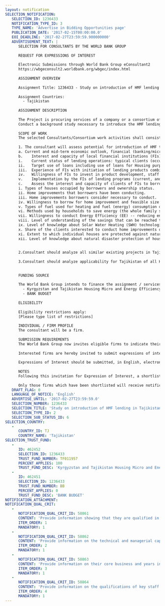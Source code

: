 ```yaml
---
layout: notification
SELECTION_NOTIFICATION: 
   SELECTION_ID: 1236433
   NOTIFICATION_TYPE_ID: 3
   TYPE_NAME: 'Advertise in Bidding Opportunities page'
   PUBLICATION_DATE: '2017-02-15T00:00:00.0'
   EOI_DEADLINE: '2017-02-27T23:59:59.900000000'
   ADVERTISEMENT_TEXT: |
      SELECTION FOR CONSULTANTS BY THE WORLD BANK GROUP
      
      REQUEST FOR EXPRESSIONS OF INTEREST
      
      Electronic Submissions through World Bank Group eConsultant2
      https://wbgeconsult2.worldbank.org/wbgec/index.html
      
      ASSIGNMENT OVERVIEW
      
      Assignment Title: 1236433 - Study on introduction of HMF lending in Tajikistan
      
      Assignment Countries:
        - Tajikistan
      
      ASSIGNMENT DESCRIPTION
      
      The Project is procuring services of a company or a consortium of companies (Consultant further in the text) to perform the following task:
      Conduct a background study necessary to introduce the HMF lending product in Tajikistan based on the experience in Kyrgyzstan. It is expected that the HMF product in Tajikistan will provide support for the set of home improvements and extensions mostly demanded by local people and in addition to that will promote home improvements that: (a) improve Energy Efficiency of houses, (b) improve disaster resilience of houses.
      
      SCOPE OF WORK
      The selected Consultants/Consortium work activities shall consist of the following tasks as outlined below: 
      
      1. The consultant will assess potential for introduction of HMF to Tajikistan.  For that purpose the Consultant will analyze the following:
      a. Current and mid-term economic outlook, financial (banking/microfinance) market in the country given the financial crisis and sharp reduction of inflow of remittances (Dynamics of the sizes of portfolios, NPL level, changes in interest rates, loans terms, collateral requirements, etc.).  
      b.	Interest and capacity of local financial institutions (FIs) to launch HMF lending operations. The analysis should be conducted through the desk study, and interviews with the regulator and at least 10 FIs potentially interested in introduction of HMF lending product.  The list of the FIs is to be approved by the WB Group.  Specifically the following is to be analyzed:
      i.	Current status of lending operations: typical clients (occupation, sources, type and formality of income, family status, living conditions, etc.), menu of products, key parameters of lending (for the company and under major products) during the last 24 months including but not limited to: monthly volume and number of new loans issued, portfolio size, NPL level, real and nominal interest rate, and terms of loans. 
      ii.	Target use of loans including use of loans for Housing purposes.  Practical experience of credit officers with loans used for home improvement purposes even if the official purpose of the loan was different (types of home improvements financed, size/terms of the loans, NPLs, etc.). Demand from the clients for housing loans. 
      iii.	Experience of FIs with initiation of lending products combined with non-financial services, that require special training of staff and promotion 
      iv.	Willingness of FIs to invest in product development, staff training, product promotion, integration of software and other activities necessary to introduce the HMF product to the market. 
      v.	Implementation by the FIs of lending programs (current, and expected) that stimulate borrowers through grants, free TA or reduced interest rate.  Purposes of the program, conditions of the loans, volume of operations, results. 
      c.	Assess the interest and capacity of clients of FIs to borrow for home improvement purposes. The assessment is going to be conducted through distributing questionnaires to the current clients of FIs (preferably while they visit the FIs offices for enquires or for making payments). The questionnaire form is to be approved by the WB group.  The survey should cover all regions of the country with the specific emphasis on the GBAO.  At least 300 clients of FIs are to be interviewed. The following topics are to be covered by the survey:
      i. Types of houses occupied by borrowers and ownership status.
      ii. Home improvements that borrowers have been conducting. 
      iii. Home improvements borrowers consider necessary to conduct. 
      iv. Willingness to borrow for home improvement and feasible size / term of the loan under the current interest rates of the FI (acceptable size of monthly home improvement loan repayment for the borrower).  
      v. Types of fuel used for heating and fuel (energy) consumption during the winter months. 
      vi. Methods used by households to save energy (the whole family stays in one room through the winter, the windows are covered with plastic, heating the room only in the evening when all family members come from school/work, etc.).
      vii. Willingness to conduct Energy Efficiency (EE) -- reducing energy consumption -- home improvements. 
      viii. Level of understanding of the savings that can be reached through EE home improvements. 
      ix. Level of knowledge about Solar Water Heating (SWH) technologies and understanding of savings and independence from energy supply that can be reached through the use of SWHs.  
      x. Share of the clients interested to conduct home improvements on do-it-yourself basis under condition that training and advice are provided. 
      xi. Extent to which individual houses are protected against natural disasters such as earthquakes, mud slides, floods, etc including both traditional forms (for example sinj (synchevie) houses for seismic protection), and required by the current building code (for example vertical and horizontal reinforced concrete beams for seismic protection, etc. 
      xii. Level of knowledge about natural disaster protection of houses that can be implemented by low and middle-income individual households in Tajikistan (earthquake protection, slide protection, etc.) and willingness to implement these measures.   
      
      
      2.Consultant should analyze all similar existing projects in Tajikistan funded by various donors (KfW, ADB Oxus, GIZ) and outline their goals, forms of cooperation with FIs (provision of TA, liquidity, grants, etc), FIs involved, to identify potential overlap with HMF lending product.  
      
      3.Consultant should analyze applicability for Tajikistan of all HMF tools already developed by WBG for Kyrgyzstan in terms of (a) local building code, (b) traditions of construction in various regions of Tajikistan, (c) other local specifics such as climate, cultural preferences, etc.  
      
      
      FUNDING SOURCE
      
      The World Bank Group intends to finance the assignment / services described below under the following:
        - Kyrgyzstan and Tajikistan Housing Micro and Energy Efficiency Finance
        - BANK BUDGET
      
      ELIGIBILITY
      
      Eligibility restrictions apply:
      [Please type list of restrictions]
      
      INDIVIDUAL / FIRM PROFILE
      The consultant will be a firm. 
      
      SUBMISSION REQUIREMENTS
      The World Bank Group now invites eligible firms to indicate their interest in providing the services.  Interested firms must provide information indicating that they are qualified to perform the services (brochures, description of similar assignments, experience in similar conditions, availability of appropriate skills among staff, etc. for firms; CV and cover letter for individuals).  Please note that the total size of all attachments should be less than 5MB.  Consultants may associate to enhance their qualifications.
      
      Interested firms are hereby invited to submit expressions of interest.
      
      Expressions of Interest should be submitted, in English, electronically through World Bank Group eConsultant2 (https://wbgeconsult2.worldbank.org/wbgec/index.html)
      
      NOTES
      Following this invitation for Expression of Interest, a shortlist of qualified firms will be formally invited to submit proposals. Shortlisting and selection will be subject to the availability of funding.
      
      Only those firms which have been shortlisted will receive notification. No debrief will be provided to firms which have not been shortlisted.
   DRAFT_FLAG: 0
   LANGUAGE_OF_NOTICE: 'English'
   ADVERTISE_UNTIL: '2017-02-27T23:59:59.0'
   SELECTION_NUMBER: 1236433
   SELECTION_TITLE: 'Study on introduction of HMF lending in Tajikistan'
   SELECTION_TYPE_ID: 2
   SELECTION_SUB_STATUS_ID: 6
SELECTION_COUNTRY: 
   - 
      COUNTRY_ID: TJ
      COUNTRY_NAME: 'Tajikistan'
SELECTION_TRUST_FUND: 
   - 
      ID: 462452
      SELECTION_ID: 1236433
      TRUST_FUND_NUMBER: TF011957
      PERCENT_APPLIES: 100
      TRUST_FUND_DESC: 'Kyrgyzstan and Tajikistan Housing Micro and Energy Efficiency Finance'
   - 
      ID: 462451
      SELECTION_ID: 1236433
      TRUST_FUND_NUMBER: BB
      PERCENT_APPLIES: 0
      TRUST_FUND_DESC: 'BANK BUDGET'
NOTIFICATION_ATTACHMENT: 
NOTIFICATION_QUAL_CRIT: 
   - 
      NOTIFICATION_QUAL_CRIT_ID: 58861
      CONTENT: 'Provide information showing that they are qualified in the field of the assignment.'
      ITEM_ORDER: 1
      MANDATORY: 1
   - 
      NOTIFICATION_QUAL_CRIT_ID: 58862
      CONTENT: 'Provide information on the technical and managerial capabilities of the firm.'
      ITEM_ORDER: 2
      MANDATORY: 1
   - 
      NOTIFICATION_QUAL_CRIT_ID: 58863
      CONTENT: 'Provide information on their core business and years in business.'
      ITEM_ORDER: 3
      MANDATORY: 1
   - 
      NOTIFICATION_QUAL_CRIT_ID: 58864
      CONTENT: 'Provide information on the qualifications of key staff.'
      ITEM_ORDER: 4
      MANDATORY: 1
---
```


